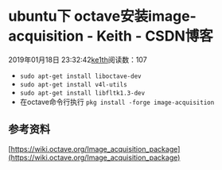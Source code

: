 # ubuntu下 octave安装image-acquisition - Keith - CSDN博客





2019年01月18日 23:32:42[ke1th](https://me.csdn.net/u012436149)阅读数：107







- `sudo apt-get install liboctave-dev`
- `sudo apt-get install v4l-utils`
- `sudo apt-get install libfltk1.3-dev`
- 在octave命令行执行 `pkg install -forge image-acquisition`

## 参考资料

[https://wiki.octave.org/Image_acquisition_package](https://wiki.octave.org/Image_acquisition_package)



